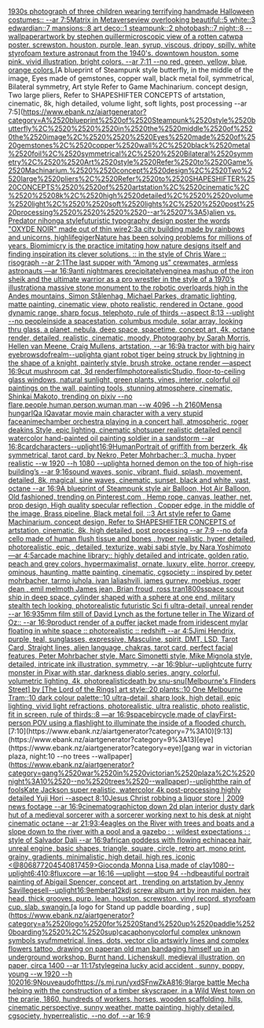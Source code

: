 [1930s photograph of three children wearing terrifying handmade Halloween costumes:: --ar 7:5](https://www.ebank.nz/aiartgenerator?category=1930s%2520photograph%2520of%2520three%2520children%2520wearing%2520terrifying%2520handmade%2520Halloween%2520costumes%3A%3A%2520--ar%25207%3A5)[Matrix in Metaverse](https://www.ebank.nz/aiartgenerator?category=Matrix%2520in%2520Metaverse)[view overlooking beautiful::5 white::3 edwardian::7 mansions::8 art deco::1 steampunk::2 photobash::7 night::8 --wallpaper](https://www.ebank.nz/aiartgenerator?category=view%2520overlooking%2520beautiful%3A%3A5%2520white%3A%3A3%2520edwardian%3A%3A7%2520mansions%3A%3A8%2520art%2520deco%3A%3A1%2520steampunk%3A%3A2%2520photobash%3A%3A7%2520night%3A%3A8%2520--wallpaper)[artwork by stephen quiller](https://www.ebank.nz/aiartgenerator?category=artwork%2520by%2520stephen%2520quiller)[microscopic view of a rotten cat](https://www.ebank.nz/aiartgenerator?category=microscopic%2520view%2520of%2520a%2520rotten%2520cat)[wpa poster. screwston. houston, purple, lean, syrup, viscous, drippy, spilly. white styrofoam texture astronaut from the 1940's. downtown houston. some pink.  vivid illustration, bright colors. --ar 7:11 --no red, green, yellow, blue, orange colors.](https://www.ebank.nz/aiartgenerator?category=wpa%2520poster.%2520screwston.%2520houston%2C%2520purple%2C%2520lean%2C%2520syrup%2C%2520viscous%2C%2520drippy%2C%2520spilly.%2520white%2520styrofoam%2520texture%2520astronaut%2520from%2520the%25201940%27s.%2520downtown%2520houston.%2520some%2520pink.%2520%2520vivid%2520illustration%2C%2520bright%2520colors.%2520--ar%25207%3A11%2520--no%2520red%2C%2520green%2C%2520yellow%2C%2520blue%2C%2520orange%2520colors.)[A blueprint of Steampunk style butterfly,   in the middle of the image,   Eyes made of gemstones, copper wall, black metal foil, symmetrical,  Bilateral symmetry,  Art style Refer to Game Machinarium.  concept design, Two large pliers, Refer to SHAPESHIFTER CONCEPTS  of artstation, cinematic,  8k, high detailed,  volume light,  soft lights,  post processing    --ar 7:5](https://www.ebank.nz/aiartgenerator?category=A%2520blueprint%2520of%2520Steampunk%2520style%2520butterfly%2C%2520%2520%2520in%2520the%2520middle%2520of%2520the%2520image%2C%2520%2520%2520Eyes%2520made%2520of%2520gemstones%2C%2520copper%2520wall%2C%2520black%2520metal%2520foil%2C%2520symmetrical%2C%2520%2520Bilateral%2520symmetry%2C%2520%2520Art%2520style%2520Refer%2520to%2520Game%2520Machinarium.%2520%2520concept%2520design%2C%2520Two%2520large%2520pliers%2C%2520Refer%2520to%2520SHAPESHIFTER%2520CONCEPTS%2520%2520of%2520artstation%2C%2520cinematic%2C%2520%25208k%2C%2520high%2520detailed%2C%2520%2520volume%2520light%2C%2520%2520soft%2520lights%2C%2520%2520post%2520processing%2520%2520%2520%2520--ar%25207%3A5)[alien vs. Predator nihonga style](https://www.ebank.nz/aiartgenerator?category=alien%2520vs.%2520Predator%2520nihonga%2520style)[futuristic  typography design poster the words "OXYDE NOIR" made out of thin wire](https://www.ebank.nz/aiartgenerator?category=futuristic%2520%2520typography%2520design%2520poster%2520the%2520words%2520%22OXYDE%2520NOIR%22%2520made%2520out%2520of%2520thin%2520wire)[2:3](https://www.ebank.nz/aiartgenerator?category=2%3A3)[a city building made by rainbows and unicorns, high](https://www.ebank.nz/aiartgenerator?category=a%2520city%2520building%2520made%2520by%2520rainbows%2520and%2520unicorns%2C%2520high)[life](https://www.ebank.nz/aiartgenerator?category=life)[giger](https://www.ebank.nz/aiartgenerator?category=giger)[Nature has been solving problems for millions of years. Biomimicry is the practice imitating how nature designs itself and finding inspiration its clever solutions. :: in the style of Chris Ware :: risograph --ar 2:1](https://www.ebank.nz/aiartgenerator?category=Nature%2520has%2520been%2520solving%2520problems%2520for%2520millions%2520of%2520years.%2520Biomimicry%2520is%2520the%2520practice%2520imitating%2520how%2520nature%2520designs%2520itself%2520and%2520finding%2520inspiration%2520its%2520clever%2520solutions.%2520%3A%3A%2520in%2520the%2520style%2520of%2520Chris%2520Ware%2520%3A%3A%2520risograph%2520--ar%25202%3A1)[The last supper with “Among us” crewmates, armless astronauts —ar 16:9](https://www.ebank.nz/aiartgenerator?category=The%2520last%2520supper%2520with%2520%E2%80%9CAmong%2520us%E2%80%9D%2520crewmates%2C%2520armless%2520astronauts%2520%E2%80%94ar%252016%3A9)[anti nightmares precipitately](https://www.ebank.nz/aiartgenerator?category=anti%2520nightmares%2520precipitately)[engine](https://www.ebank.nz/aiartgenerator?category=engine)[a mashup of the iron sheik and the ultimate warrior as a pro wrestler in the style of a 1970’s illustration](https://www.ebank.nz/aiartgenerator?category=a%2520mashup%2520of%2520the%2520iron%2520sheik%2520and%2520the%2520ultimate%2520warrior%2520as%2520a%2520pro%2520wrestler%2520in%2520the%2520style%2520of%2520a%25201970%E2%80%99s%2520illustration)[a massive stone monument to the robotic overloards high in the Andes mountains, Simon Stålenhag, Michael Parkes, dramatic lighting, matte painting, cinematic view, photo realistic, rendered in Octane, good dynamic range, sharp focus, telephoto, rule of thirds --aspect 8:13 --uplight --no people](https://www.ebank.nz/aiartgenerator?category=a%2520massive%2520stone%2520monument%2520to%2520the%2520robotic%2520overloards%2520high%2520in%2520the%2520Andes%2520mountains%2C%2520Simon%2520St%C3%A5lenhag%2C%2520Michael%2520Parkes%2C%2520dramatic%2520lighting%2C%2520matte%2520painting%2C%2520cinematic%2520view%2C%2520photo%2520realistic%2C%2520rendered%2520in%2520Octane%2C%2520good%2520dynamic%2520range%2C%2520sharp%2520focus%2C%2520telephoto%2C%2520rule%2520of%2520thirds%2520--aspect%25208%3A13%2520--uplight%2520--no%2520people)[inside a spacestation, columbus module, solar array, looking thru glass, a planet, nebula, deep space, spacetime, concept art, 4k, octane render, detailed, realistic, cinematic, moody, Photography by Sarah Morris, Hellen van Meene, Craig Mullens, artstation, --ar 16:9](https://www.ebank.nz/aiartgenerator?category=inside%2520a%2520spacestation%2C%2520columbus%2520module%2C%2520solar%2520array%2C%2520looking%2520thru%2520glass%2C%2520a%2520planet%2C%2520nebula%2C%2520deep%2520space%2C%2520spacetime%2C%2520concept%2520art%2C%25204k%2C%2520octane%2520render%2C%2520detailed%2C%2520realistic%2C%2520cinematic%2C%2520moody%2C%2520Photography%2520by%2520Sarah%2520Morris%2C%2520Hellen%2520van%2520Meene%2C%2520Craig%2520Mullens%2C%2520artstation%2C%2520--ar%252016%3A9)[à tractor with big hairy eyebrows](https://www.ebank.nz/aiartgenerator?category=%C3%A0%2520tractor%2520with%2520big%2520hairy%2520eyebrows)[dof](https://www.ebank.nz/aiartgenerator?category=dof)[realm](https://www.ebank.nz/aiartgenerator?category=realm)[--uplight](https://www.ebank.nz/aiartgenerator?category=--uplight)[a giant robot tiger being struck by lightning in the shape of a knight, painterly style, brush stroke, octane render —aspect 16:9](https://www.ebank.nz/aiartgenerator?category=a%2520giant%2520robot%2520tiger%2520being%2520struck%2520by%2520lightning%2520in%2520the%2520shape%2520of%2520a%2520knight%2C%2520painterly%2520style%2C%2520brush%2520stroke%2C%2520octane%2520render%2520%E2%80%94aspect%252016%3A9)[cut mushroom cat, 3d render](https://www.ebank.nz/aiartgenerator?category=cut%2520mushroom%2520cat%2C%25203d%2520render)[film](https://www.ebank.nz/aiartgenerator?category=film)[photorealistic](https://www.ebank.nz/aiartgenerator?category=photorealistic)[Studio, floor-to-ceiling glass windows, natural sunlight, green plants, vines, interior, colorful oil paintings on the wall, painting tools, stunning atmosphere, cinematic, Shinkai Makoto, trending on pixiv  --no flare,people,human,person,wuman,man  --w 4096 --h 2160](https://www.ebank.nz/aiartgenerator?category=Studio%2C%2520floor-to-ceiling%2520glass%2520windows%2C%2520natural%2520sunlight%2C%2520green%2520plants%2C%2520vines%2C%2520interior%2C%2520colorful%2520oil%2520paintings%2520on%2520the%2520wall%2C%2520painting%2520tools%2C%2520stunning%2520atmosphere%2C%2520cinematic%2C%2520Shinkai%2520Makoto%2C%2520trending%2520on%2520pixiv%2520%2520--no%2520flare%2Cpeople%2Chuman%2Cperson%2Cwuman%2Cman%2520%2520--w%25204096%2520--h%25202160)[Mensa hungarIQa IQ](https://www.ebank.nz/aiartgenerator?category=Mensa%2520hungarIQa%2520IQ)[avatar movie main character with a very stupid face](https://www.ebank.nz/aiartgenerator?category=avatar%2520movie%2520main%2520character%2520with%2520a%2520very%2520stupid%2520face)[anime](https://www.ebank.nz/aiartgenerator?category=anime)[chamber orchestra playing in a concert hall, atmospheric, roger deakins Style, epic lighting, cinematic shotsuper realistic detailed pencil watercolor hand-painted oil painting soldier in a sandstorm --ar 16:8](https://www.ebank.nz/aiartgenerator?category=chamber%2520orchestra%2520playing%2520in%2520a%2520concert%2520hall%2C%2520atmospheric%2C%2520roger%2520deakins%2520Style%2C%2520epic%2520lighting%2C%2520cinematic%2520shotsuper%2520realistic%2520detailed%2520pencil%2520watercolor%2520hand-painted%2520oil%2520painting%2520soldier%2520in%2520a%2520sandstorm%2520--ar%252016%3A8)[card](https://www.ebank.nz/aiartgenerator?category=card)[characters](https://www.ebank.nz/aiartgenerator?category=characters)[--uplight](https://www.ebank.nz/aiartgenerator?category=--uplight)[16:9](https://www.ebank.nz/aiartgenerator?category=16%3A9)[Human](https://www.ebank.nz/aiartgenerator?category=Human)[Portrait of griffith from berzerk, 4k symmetrical, tarot card, by Nekro, Peter Mohrbacher::3, mucha, hyper realistic --w 1920 --h 1080 --uplight](https://www.ebank.nz/aiartgenerator?category=Portrait%2520of%2520griffith%2520from%2520berzerk%2C%25204k%2520symmetrical%2C%2520tarot%2520card%2C%2520by%2520Nekro%2C%2520Peter%2520Mohrbacher%3A%3A3%2C%2520mucha%2C%2520hyper%2520realistic%2520--w%25201920%2520--h%25201080%2520--uplight)[a horned demon on the top of high-rise building’s --ar 9:16](https://www.ebank.nz/aiartgenerator?category=a%2520horned%2520demon%2520on%2520the%2520top%2520of%2520high-rise%2520building%E2%80%99s%2520--ar%25209%3A16)[sound waves, sonic, vibrant, fluid, splash, movement, detailed, 8k, magical, sine waves, cinematic, sunset, black and white, vast, octane --ar 16:9](https://www.ebank.nz/aiartgenerator?category=sound%2520waves%2C%2520sonic%2C%2520vibrant%2C%2520fluid%2C%2520splash%2C%2520movement%2C%2520detailed%2C%25208k%2C%2520magical%2C%2520sine%2520waves%2C%2520cinematic%2C%2520sunset%2C%2520black%2520and%2520white%2C%2520vast%2C%2520octane%2520--ar%252016%3A9)[A blueprint of Steampunk style air Balloon,  Hot Air Balloon, Old fashioned, trending on Pinterest.com  , Hemp rope, canvas, leather, net, prop design, High quality specular reflection , Copper  edge, in the middle of the image, Brass pipeline,  Black metal foil,  ::3  Art style refer to Game Machinarium.  concept design, Refer to SHAPESHIFTER CONCEPTS  of artstation, cinematic,  8k, high detailed,  post processing    --ar 7:9   --no dof](https://www.ebank.nz/aiartgenerator?category=A%2520blueprint%2520of%2520Steampunk%2520style%2520air%2520Balloon%2C%2520%2520Hot%2520Air%2520Balloon%2C%2520Old%2520fashioned%2C%2520trending%2520on%2520Pinterest.com%2520%2520%2C%2520Hemp%2520rope%2C%2520canvas%2C%2520leather%2C%2520net%2C%2520prop%2520design%2C%2520High%2520quality%2520specular%2520reflection%2520%2C%2520Copper%2520%2520edge%2C%2520in%2520the%2520middle%2520of%2520the%2520image%2C%2520Brass%2520pipeline%2C%2520%2520Black%2520metal%2520foil%2C%2520%2520%3A%3A3%2520%2520Art%2520style%2520refer%2520to%2520Game%2520Machinarium.%2520%2520concept%2520design%2C%2520Refer%2520to%2520SHAPESHIFTER%2520CONCEPTS%2520%2520of%2520artstation%2C%2520cinematic%2C%2520%25208k%2C%2520high%2520detailed%2C%2520%2520post%2520processing%2520%2520%2520%2520--ar%25207%3A9%2520%2520%2520--no%2520dof)[a cello made of human flush tissue and bones , hyper realistic, hyper detailed, photorealistic, epic , detailed, texturize, wabi sabi style, by  Nara Yoshimoto —ar 4:5](https://www.ebank.nz/aiartgenerator?category=a%2520cello%2520made%2520of%2520human%2520flush%2520tissue%2520and%2520bones%2520%2C%2520hyper%2520realistic%2C%2520hyper%2520detailed%2C%2520photorealistic%2C%2520epic%2520%2C%2520detailed%2C%2520texturize%2C%2520wabi%2520sabi%2520style%2C%2520by%2520%2520Nara%2520Yoshimoto%2520%E2%80%94ar%25204%3A5)[arcade machine library:: highly detailed and intricate, golden ratio, peach and grey colors, hypermaximalist, ornate, luxury, elite, horror, creepy, ominous, haunting, matte painting, cinematic, cgsociety :: inspired by  peter mohrbacher, tarmo juhola, ivan laliashvili, james gurney, moebius, roger dean , emil melmoth James jean, Brian froud, ross tran](https://www.ebank.nz/aiartgenerator?category=arcade%2520machine%2520library%3A%3A%2520highly%2520detailed%2520and%2520intricate%2C%2520golden%2520ratio%2C%2520peach%2520and%2520grey%2520colors%2C%2520hypermaximalist%2C%2520ornate%2C%2520luxury%2C%2520elite%2C%2520horror%2C%2520creepy%2C%2520ominous%2C%2520haunting%2C%2520matte%2520painting%2C%2520cinematic%2C%2520cgsociety%2520%3A%3A%2520inspired%2520by%2520%2520peter%2520mohrbacher%2C%2520tarmo%2520juhola%2C%2520ivan%2520laliashvili%2C%2520james%2520gurney%2C%2520moebius%2C%2520roger%2520dean%2520%2C%2520emil%2520melmoth%2520James%2520jean%2C%2520Brian%2520froud%2C%2520ross%2520tran)[1800s](https://www.ebank.nz/aiartgenerator?category=1800s)[space scout ship in deep space, cylinder shaped with a sphere at one end, military stealth tech looking, photorealistic futuristic Sci fi ultra-detail, unreal render --ar 16:9](https://www.ebank.nz/aiartgenerator?category=space%2520scout%2520ship%2520in%2520deep%2520space%2C%2520cylinder%2520shaped%2520with%2520a%2520sphere%2520at%2520one%2520end%2C%2520military%2520stealth%2520tech%2520looking%2C%2520photorealistic%2520futuristic%2520Sci%2520fi%2520ultra-detail%2C%2520unreal%2520render%2520--ar%252016%3A9)[35mm film still of David Lynch as the fortune teller in The Wizard of Oz:: --ar 16:9](https://www.ebank.nz/aiartgenerator?category=35mm%2520film%2520still%2520of%2520David%2520Lynch%2520as%2520the%2520fortune%2520teller%2520in%2520The%2520Wizard%2520of%2520Oz%3A%3A%2520--ar%252016%3A9)[product render of a puffer jacket made from iridescent mylar floating in white space :: photorealistic :: redshift --ar 4:5](https://www.ebank.nz/aiartgenerator?category=product%2520render%2520of%2520a%2520puffer%2520jacket%2520made%2520from%2520iridescent%2520mylar%2520floating%2520in%2520white%2520space%2520%3A%3A%2520photorealistic%2520%3A%3A%2520redshift%2520--ar%25204%3A5)[Jimi Hendrix, purple, teal, sunglasses, expressive, Masculine, spirit, DMT, LSD, Tarot Card, Straight lines, alien language, chakras, tarot card, perfect facial features, Peter Mohrbacher style, Marc Simonetti style, Mike Mignola style, detailed, intricate ink illustration, symmetry, --ar 16:9](https://www.ebank.nz/aiartgenerator?category=Jimi%2520Hendrix%2C%2520purple%2C%2520teal%2C%2520sunglasses%2C%2520expressive%2C%2520Masculine%2C%2520spirit%2C%2520DMT%2C%2520LSD%2C%2520Tarot%2520Card%2C%2520Straight%2520lines%2C%2520alien%2520language%2C%2520chakras%2C%2520tarot%2520card%2C%2520perfect%2520facial%2520features%2C%2520Peter%2520Mohrbacher%2520style%2C%2520Marc%2520Simonetti%2520style%2C%2520Mike%2520Mignola%2520style%2C%2520detailed%2C%2520intricate%2520ink%2520illustration%2C%2520symmetry%2C%2520--ar%252016%3A9)[blur](https://www.ebank.nz/aiartgenerator?category=blur)[--uplight](https://www.ebank.nz/aiartgenerator?category=--uplight)[cute furry monster in Pixar with star, darkness diablo series, angry, colorful, volumetric lighting, 4k, photorealistic](https://www.ebank.nz/aiartgenerator?category=cute%2520furry%2520monster%2520in%2520Pixar%2520with%2520star%2C%2520darkness%2520diablo%2520series%2C%2520angry%2C%2520colorful%2C%2520volumetric%2520lighting%2C%25204k%2C%2520photorealistic)[death by snu-snu](https://www.ebank.nz/aiartgenerator?category=death%2520by%2520snu-snu)[[Melbourne's Flinders Street] by [The Lord of the Rings] art style::20 plants::10 One Melbourne Tram::10 dark colour palette::10 ultra-detail, sharp look, high detail, epic lighting, vivid light refractions, photorealistic, ultra realistic, photo realistic, fit in screen, rule of thirds::8 —ar 16:9](https://www.ebank.nz/aiartgenerator?category=%5BMelbourne%27s%2520Flinders%2520Street%5D%2520by%2520%5BThe%2520Lord%2520of%2520the%2520Rings%5D%2520art%2520style%3A%3A20%2520plants%3A%3A10%2520One%2520Melbourne%2520Tram%3A%3A10%2520dark%2520colour%2520palette%3A%3A10%2520ultra-detail%2C%2520sharp%2520look%2C%2520high%2520detail%2C%2520epic%2520lighting%2C%2520vivid%2520light%2520refractions%2C%2520photorealistic%2C%2520ultra%2520realistic%2C%2520photo%2520realistic%2C%2520fit%2520in%2520screen%2C%2520rule%2520of%2520thirds%3A%3A8%2520%E2%80%94ar%252016%3A9)[space](https://www.ebank.nz/aiartgenerator?category=space)[bircycle,made of clay](https://www.ebank.nz/aiartgenerator?category=bircycle%2Cmade%2520of%2520clay)[First-person POV using a flashlight to illuminate the inside of a flooded church.](https://www.ebank.nz/aiartgenerator?category=First-person%2520POV%2520using%2520a%2520flashlight%2520to%2520illuminate%2520the%2520inside%2520of%2520a%2520flooded%2520church.)[7:10](https://www.ebank.nz/aiartgenerator?category=7%3A10)[9:13](https://www.ebank.nz/aiartgenerator?category=9%3A13)[eye](https://www.ebank.nz/aiartgenerator?category=eye)[gang war in victorian plaza, night:10 --no trees --wallpaper](https://www.ebank.nz/aiartgenerator?category=gang%2520war%2520in%2520victorian%2520plaza%2C%2520night%3A10%2520--no%2520trees%2520--wallpaper)[--uplight](https://www.ebank.nz/aiartgenerator?category=--uplight)[the rain of fools](https://www.ebank.nz/aiartgenerator?category=the%2520rain%2520of%2520fools)[Kate Jackson super realistic, watercolor 4k post-processing highly detailed Yuji Hori --aspect 8:10](https://www.ebank.nz/aiartgenerator?category=Kate%2520Jackson%2520super%2520realistic%2C%2520watercolor%25204k%2520post-processing%2520highly%2520detailed%2520Yuji%2520Hori%2520--aspect%25208%3A10)[Jesus Christ robbing a liquor store | 2009 news footage --ar 16:9](https://www.ebank.nz/aiartgenerator?category=Jesus%2520Christ%2520robbing%2520a%2520liquor%2520store%2520%7C%25202009%2520news%2520footage%2520--ar%252016%3A9)[](https://www.ebank.nz/aiartgenerator?category=)[cinematographic](https://www.ebank.nz/aiartgenerator?category=cinematographic)[top down 2d plan interior dusty dark hut of a medieval sorcerer with a sorcerer working next to his desk at night cinematic octane --ar 21:9](https://www.ebank.nz/aiartgenerator?category=top%2520down%25202d%2520plan%2520interior%2520dusty%2520dark%2520hut%2520of%2520a%2520medieval%2520sorcerer%2520with%2520a%2520sorcerer%2520working%2520next%2520to%2520his%2520desk%2520at%2520night%2520cinematic%2520octane%2520--ar%252021%3A9)[3:4](https://www.ebank.nz/aiartgenerator?category=3%3A4)[eagles on the River with trees and boats and a slope down to the river with a pool and a gazebo : : wildest expectations : : style of Salvador Dali --ar 16:9](https://www.ebank.nz/aiartgenerator?category=eagles%2520on%2520the%2520River%2520with%2520trees%2520and%2520boats%2520and%2520a%2520slope%2520down%2520to%2520the%2520river%2520with%2520a%2520pool%2520and%2520a%2520gazebo%2520%3A%2520%3A%2520wildest%2520expectations%2520%3A%2520%3A%2520style%2520of%2520Salvador%2520Dali%2520--ar%252016%3A9)[african goddess with flowing echinacea hair, unreal engine, basic shapes, triangle, square, circle, retro art, mono print, grainy, gradients, minimalistic, high detail, high res, iconic <@806877204540817459>](https://www.ebank.nz/aiartgenerator?category=african%2520goddess%2520with%2520flowing%2520echinacea%2520hair%2C%2520unreal%2520engine%2C%2520basic%2520shapes%2C%2520triangle%2C%2520square%2C%2520circle%2C%2520retro%2520art%2C%2520mono%2520print%2C%2520grainy%2C%2520gradients%2C%2520minimalistic%2C%2520high%2520detail%2C%2520high%2520res%2C%2520iconic%2520%3C%40806877204540817459%3E)[Gioconda,​Monna Lisa,made of clay](https://www.ebank.nz/aiartgenerator?category=Gioconda%2C%E2%80%8BMonna%2520Lisa%2Cmade%2520of%2520clay)[1080](https://www.ebank.nz/aiartgenerator?category=1080)[--uplight](https://www.ebank.nz/aiartgenerator?category=--uplight)[6:4](https://www.ebank.nz/aiartgenerator?category=6%3A4)[10:8](https://www.ebank.nz/aiartgenerator?category=10%3A8)[fluxcore —ar 16:16 —uplight —stop 94 --hd](https://www.ebank.nz/aiartgenerator?category=fluxcore%2520%E2%80%94ar%252016%3A16%2520%E2%80%94uplight%2520%E2%80%94stop%252094%2520--hd)[beautiful portrait painting of Abigail Spencer, concept art , trending on artstation by Jenny Saville](https://www.ebank.nz/aiartgenerator?category=beautiful%2520portrait%2520painting%2520of%2520Abigail%2520Spencer%2C%2520concept%2520art%2520%2C%2520trending%2520on%2520artstation%2520by%2520Jenny%2520Saville)[gesell](https://www.ebank.nz/aiartgenerator?category=gesell)[--uplight](https://www.ebank.nz/aiartgenerator?category=--uplight)[](https://www.ebank.nz/aiartgenerator?category=)[16:9](https://www.ebank.nz/aiartgenerator?category=16%3A9)[embera](https://www.ebank.nz/aiartgenerator?category=embera)[12k](https://www.ebank.nz/aiartgenerator?category=12k)[dj screw album art by iron maiden. hex head, thick grooves. purp. lean. houston. screwston. vinyl record. styrofoam cup. slab. swangin.](https://www.ebank.nz/aiartgenerator?category=dj%2520screw%2520album%2520art%2520by%2520iron%2520maiden.%2520hex%2520head%2C%2520thick%2520grooves.%2520purp.%2520lean.%2520houston.%2520screwston.%2520vinyl%2520record.%2520styrofoam%2520cup.%2520slab.%2520swangin.)[a logo for Stand up paddle boarding , sup](https://www.ebank.nz/aiartgenerator?category=a%2520logo%2520for%2520Stand%2520up%2520paddle%2520boarding%2520%2C%2520sup)[cacaphony](https://www.ebank.nz/aiartgenerator?category=cacaphony)[colorful complex unknown symbols syufmmetrical, lines, dots, vector clip art](https://www.ebank.nz/aiartgenerator?category=colorful%2520complex%2520unknown%2520symbols%2520syufmmetrical%2C%2520lines%2C%2520dots%2C%2520vector%2520clip%2520art)[swirly lines and complex flowers tattoo, drawing on paper](https://www.ebank.nz/aiartgenerator?category=swirly%2520lines%2520and%2520complex%2520flowers%2520tattoo%2C%2520drawing%2520on%2520paper)[an old man bandaging himself up in an underground workshop. Burnt hand. Lichen](https://www.ebank.nz/aiartgenerator?category=an%2520old%2520man%2520bandaging%2520himself%2520up%2520in%2520an%2520underground%2520workshop.%2520Burnt%2520hand.%2520Lichen)[skull, medieval illustration, on paper, circa 1400 --ar 11:17](https://www.ebank.nz/aiartgenerator?category=skull%2C%2520medieval%2520illustration%2C%2520on%2520paper%2C%2520circa%25201400%2520--ar%252011%3A17)[style](https://www.ebank.nz/aiartgenerator?category=style)[gein](https://www.ebank.nz/aiartgenerator?category=gein)[a lucky acid accident , sunny, poppy, young --w 1920 --h 1020](https://www.ebank.nz/aiartgenerator?category=a%2520lucky%2520acid%2520accident%2520%2C%2520sunny%2C%2520poppy%2C%2520young%2520--w%25201920%2520--h%25201020)[16:9](https://www.ebank.nz/aiartgenerator?category=16%3A9)[Nouveau](https://www.ebank.nz/aiartgenerator?category=Nouveau)[dof](https://www.ebank.nz/aiartgenerator?category=dof)[<https://s.mj.run/yxdSFnwZkA8>](https://www.ebank.nz/aiartgenerator?category=%3Chttps%3A//s.mj.run/yxdSFnwZkA8%3E)[16:9](https://www.ebank.nz/aiartgenerator?category=16%3A9)[large battle Mecha helping with the construction of a timber skyscraper, in a Wild West town on the prarie, 1860, hundreds of workers, horses, wooden scaffolding, hills, cinematic perspective, sunny weather, matte painting, highly detailed, cgsociety, hyperrealistic, --no dof, --ar 16:9](https://www.ebank.nz/aiartgenerator?category=large%2520battle%2520Mecha%2520helping%2520with%2520the%2520construction%2520of%2520a%2520timber%2520skyscraper%2C%2520in%2520a%2520Wild%2520West%2520town%2520on%2520the%2520prarie%2C%25201860%2C%2520hundreds%2520of%2520workers%2C%2520horses%2C%2520wooden%2520scaffolding%2C%2520hills%2C%2520cinematic%2520perspective%2C%2520sunny%2520weather%2C%2520matte%2520painting%2C%2520highly%2520detailed%2C%2520cgsociety%2C%2520hyperrealistic%2C%2520--no%2520dof%2C%2520--ar%252016%3A9)